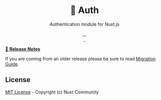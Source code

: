 <h1 align="center">🔑 Auth</h1>

<p align="center">Authentication module for Nuxt.js</p>

<p align="center">
<a href="https://david-dm.org/nuxt-community/auth-module">
    <img alt="" src="https://david-dm.org/nuxt-community/auth-module/status.svg?style=flat-square">
</a>
<a href="https://standardjs.com">
    <img alt="" src="https://img.shields.io/badge/code_style-standard-brightgreen.svg?style=flat-square">
</a>
<a href="https://circleci.com/gh/nuxt-community/auth-module">
    <img alt="" src="https://img.shields.io/circleci/project/github/nuxt-community/auth-module.svg?style=flat-square">
</a>
<a href="https://codecov.io/gh/nuxt-community/auth-module">
    <img alt="" src="https://img.shields.io/codecov/c/github/nuxt-community/auth-module.svg?style=flat-square">
</a>
<br>
<a href="https://npmjs.com/package/@nuxtjs/auth">
    <img alt="" src="https://img.shields.io/npm/v/@nuxtjs/auth/latest.svg?style=flat-square">
</a>
<a href="https://npmjs.com/package/@nuxtjs/auth">
    <img alt="" src="https://img.shields.io/npm/dt/@nuxtjs/auth.svg?style=flat-square">
</a>
</p>

[📖 **Release Notes**](./CHANGELOG.md)

If you are coming from an older release please be sure to read [Migration Guide](https://github.com/nuxt-community/auth-module/wiki/Migration-guide).


## License

[MIT License](./LICENSE) - Copyright (c) Nuxt Community
